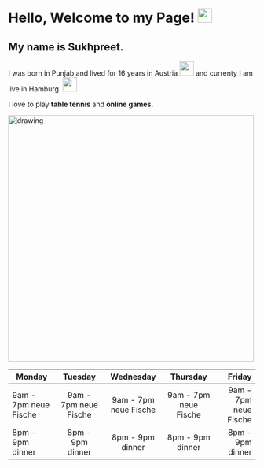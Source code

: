 # Hello, Welcome to my Page! <img src="https://github.com/sciencepal/sciencepal/blob/master/assets/Hi.gif" width="29px">

## My name is Sukhpreet. 
I was born in Punjab and lived for 16 years in Austria <img src="https://cdn.imgbin.com/0/12/6/imgbin-flag-of-austria-flag-of-latvia-nuvola-austria-V0G5TeEVGtcikny1PsHn5J58J.jpg" width="29px"> and currenty I am live in Hamburg. <img src="https://www.emoji.com/wp-content/uploads/filebase/thumbnails/icons/emoji-icons-flat-icons-travel-places-icons-travel-places-buildings-city-skyscrapers-buildings-72dpi-forPersonalUseOnly.png" width="29px">

I love to play **table tennis** and **online games.**

<img src="https://wallpaper-house.com/data/out/10/wallpaper2you_454161.jpg" alt="drawing" width="500">


| Monday        | Tuesday   | Wednesday |Thursday|Friday|
| ------------- |:-------------:| :-------------:| :-------------:|-----:|
| 9am - 7pm neue Fische        | 9am - 7pm neue Fische        | 9am - 7pm neue Fische        | 9am - 7pm neue Fische        | 9am - 7pm neue Fische        | 
| 8pm - 9pm dinner        | 8pm - 9pm dinner        |8pm - 9pm dinner        |8pm - 9pm dinner        |8pm - 9pm dinner        |

